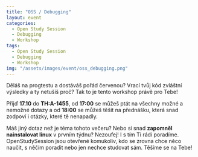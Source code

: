 ```yaml
---
title: "OSS / Debugging"
layout: event
categories:
  - Open Study Session
  - Debugging
  - Workshop
tags:
  - Open Study Session
  - Debugging
  - Workshop
img: "/assets/images/event/oss_debugging.png"
---
```


Děláš na progtestu a dostáváš pořád červenou? Vrací tvůj kód zvláštní výsledky a ty netušíš proč? Tak to je tento workshop
právě pro Tebe!

Přijď **17.10** do **TH:A-1455**, od **17:00** se můžeš ptát na všechny možné a nemožné dotazy a od **18:00**
se můžeš těšit na přednášku, která snad zodpoví i otázky, které tě nenapadly.

Máš jiný dotaz než je téma tohoto večeru? Nebo si snad **zapomněl nainstalovat linux** v prvním týdnu? Nezoufej! I s tím Ti rádi poradíme. OpenStudySession jsou otevřené komukoliv, kdo se zrovna chce něco naučit, s něčím poradit nebo jen nechce studovat sám. Těšíme se na Tebe!
